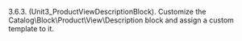 3.6.3. (Unit3_ProductViewDescriptionBlock). Customize the 
Catalog\Block\Product\View\Description block and assign a custom template to it.